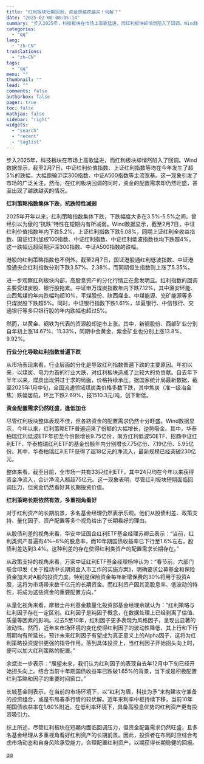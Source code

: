 ```yaml
---
title: "红利板块短期回调，资金却越跌越买！何解？"
date: "2025-02-08 08:05:14"
summary: "步入2025年，科技板块在市场上高歌猛进，而红利板块却悄然陷入了回调。Wind数据显示，截至2月7日..."
categories:
  - "qq"
lang:
  - "zh-CN"
translations:
  - "zh-CN"
tags:
  - "qq"
menu: ""
thumbnail: ""
lead: ""
comments: false
authorbox: false
pager: true
toc: false
mathjax: false
sidebar: "right"
widgets:
  - "search"
  - "recent"
  - "taglist"
---
```


步入2025年，科技板块在市场上高歌猛进，而红利板块却悄然陷入了回调。Wind数据显示，截至2月7日，中证红利价值指数、上证红利指数等均在今年发生了超5%的跌幅，大幅跑输沪深300指数、中证A500指数等主流宽基。这一现象引发了市场的广泛关注，然而，在红利板块回调的同时，资金的配置需求却仍然旺盛，甚至出现了越跌越买的情况。

**红利策略指数集体下跌，抗跌特性减弱**

2025年开年以来，红利策略指数集体下跌，下跌幅度大多在3.5%-5.5%之间。曾经引以为傲的“抗跌”特性在短期内有所减弱。Wind数据显示，截至2月7日，中证红利价值指数年内下跌5.2%，上证红利指数下跌5.08%，同期上证红利全收益指数、国证红利加权100指数、中证红利指数、中证红利低波指数也均下跌超4%。这一跌幅远超同期沪深300指数、中证A500指数的跌幅。

港股的红利策略指数也不例外。截至2月7日，国证港股通红利低波指数、中证港股通央企红利指数分别下跌3.57%、2.38%，而同期恒生指数则上涨了5.35%。

进一步观察红利板块内部，高股息资产的分化行情正在愈发明显。红利指数的回调主要受煤炭股、银行股拖累。中证申万煤炭指数年内下跌7.12%，其中潞安环能、山西焦煤的年内跌幅均超10%，平煤股份、陕西煤业、中煤能源、兖矿能源等多只煤炭股下跌超5%。同时，中证银行指数下跌1.61%，华夏银行、中信银行、交通银行等多只银行股的年内跌幅也超过5%。

然而，以黄金、钢铁为代表的资源股却逆市上涨。其中，新钢股份、西部矿业分别自年初上涨14.67%、11.33%，同期中金黄金、紫金矿业也分别上涨13.8%、9.92%。

**行业分化导致红利指数普遍下跌**

从市场表现来看，行业层面的分化是导致红利指数普遍下跌的主要原因。年初以来，以煤炭、电力为首的行业大跌，对红利板块造成了比较大的负贡献。自去年下半年以来，煤炭出现供过于求的局面，价格持续承压。据国家统计局最新数据，截至2025年1月中旬，全国流通领域煤炭类价格多数下跌，其中焦炭（准一级冶金焦）跌幅居前，环比下跌2.69%，报1510.3元/吨，创下新低。

**资金配置需求仍然旺盛，逢低加仓**

尽管红利板块整体表现不佳，但各路资金的配置需求仍然十分旺盛。Wind数据显示，今年以来，红利策略ETF普遍迎来了份额的大幅增长，逆势吸金。其中，华泰柏瑞红利低波ETF年初至今份额增长9.75亿份，南方红利低波50ETF、招商中证红利ETF、华泰柏瑞红利ETF的基金份额年内分别增长7.75亿份、7.19亿份、5.95亿份。其中，华泰柏瑞红利ETF获得了超18亿元的净流入，最新规模已经突破230亿元。

整体来看，截至目前，全市场一共有33只红利ETF，其中24只均在今年以来获得资金净流入，合计净流入额超75亿元。这一现象表明，尽管红利板块短期面临回调压力，但资金仍然看好其长期投资价值。

**红利策略长期依然有效，多重视角看好**

对于红利资产的长期前景，多名基金经理仍然表示乐观。他们从股债利差、政策支持、量化因子、资产配置等多个视角给出了长期看好的理由。

从股债利差的视角来看，华安中证国企红利ETF基金经理苏卿云表示：“当前，红利类资产普遍有4%~6%的股息率，而10年期国债收益率已下行至1.6%左右，股债利差达到3.4%。这种利差的存在使得红利类资产的配置需求长期存在。”

从政策支持的视角来看，万家中证红利ETF基金经理杨坤认为：“春节前，六部门联合印发《关于推动中长期资金入市工作的实施方案》，明确要求公募基金和保险资金加大对A股的投资力度。特别是保险资金每年新增保费的30%将用于投资A股，这将为市场带来数千亿元的长期资金。而红利资产因其高股息率、低波动的特性，将成为这些资金的重要配置方向。”

从量化视角来看，摩根士丹利基金数量化投资部基金经理余斌认为：“红利策略与红利因子存在一定区别。红利因子是纯因子概念，在数据处理上已经剥离了估值、质量等因素的影响。过去5至10年，红利因子更多表现为风格因子，呈现出显著的波动性。然而，近年来市场环境的变化使得红利因子的波动性降低，其上行和下行周期均有所延长。预计未来红利因子有望成为真正意义上的Alpha因子，这将为红利策略投资提供更强的指导作用。落到具体投资上，当红利因子开始拐头向上时，便可以加大红利策略的配置。”

余斌进一步表示：“展望未来，我们认为红利因子的表现自去年12月中下旬已经开始拐头向上。结合当前十年期国债收益率已跌破1.65%的背景，当下或是积极配置红利策略和因子的重要时间窗口。”

长城基金则表示，在当前的市场环境下，以“红利为盾，科技为矛”来构建攻守兼备的投资组合，或是布局春季行情的较优解。近年来利率中枢持续下移，当前10年期国债收益率在1.60%附近。在低利率环境下，具备高股息优势的红利资产更有投资吸引力。

综上所述，尽管红利板块在短期内面临回调压力，但资金配置需求仍然旺盛，且多名基金经理从多重视角看好红利资产的长期前景。因此，投资者在布局时应综合考虑市场动态和自身风险承受能力，合理配置红利资产，以期获得长期稳健的回报。

[qq](https://new.qq.com/rain/a/20250208A01FDY00)
